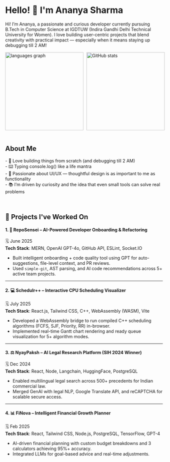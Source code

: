 <h1 align="left">Hello! 👋 I'm Ananya Sharma</h1>

<p align="left">
Hi! I’m Ananya, a passionate and curious developer currently pursuing B.Tech in Computer Science at IGDTUW (Indira Gandhi Delhi Technical University for Women). I love building user-centric projects that blend creativity with practical impact — especially when it means staying up debugging till 2 AM!
</p>

<div style="display: flex; align-items: flex-start; gap: 10px;">
  <img src="https://github-readme-stats.vercel.app/api/top-langs?username=ananya-sh30&locale=en&hide_title=false&layout=compact&card_width=320&langs_count=6&theme=dracula&hide_border=false&order=2" height="250" alt="languages graph" />
  <img src="https://github-readme-stats.vercel.app/api?username=ananya-sh30&show_icons=true&theme=dracula&hide_border=false&locale=en&hide_rank=true" height="250" alt="GitHub stats" />
</div>

<br/>

## About Me

<p align="left">- 🧠 Love building things from scratch (and debugging till 2 AM)<br>- ⌨️ Typing console.log() like a life mantra<br>- 🎨 Passionate about UI/UX — thoughtful design is as important to me as functionality<br>- 📚 I’m driven by curiosity and the idea that even small tools can solve real problems</p>


<br/>

## 📁 Projects I've Worked On


#### 1. 🧠 RepoSensei – AI-Powered Developer Onboarding & Refactoring

🗓️ June 2025  
**Tech Stack**: MERN, OpenAI GPT-4o, GitHub API, ESLint, Socket.IO  

- Built intelligent onboarding + code quality tool using GPT for auto-suggestions, file-level context, and PR reviews.
- Used `simple-git`, AST parsing, and AI code recommendations across 5+ active team projects.

---

#### 2. 💻 Schedulr++ – Interactive CPU Scheduling Visualizer

🗓️ July 2025  
**Tech Stack**: React.js, Tailwind CSS, C++, WebAssembly (WASM), Vite  

- Developed a WebAssembly bridge to run compiled C++ scheduling algorithms (FCFS, SJF, Priority, RR) in-browser.
- Implemented real-time Gantt chart rendering and ready queue visualization for 5+ algorithm modes.


---

#### 3. ⚖️ NyayPaksh – AI Legal Research Platform (SIH 2024 Winner)

🗓️ Dec 2024  
**Tech Stack**: React, Node, Langchain, HuggingFace, PostgreSQL  

- Enabled multilingual legal search across 500+ precedents for Indian commercial law.
- Merged GenAI with legal NLP, Google Translate API, and reCAPTCHA for scalable secure access.
  
---

#### 4. 📊 FiNova – Intelligent Financial Growth Planner

🗓️ Feb 2025  
**Tech Stack**: React, Tailwind CSS, Node.js, PostgreSQL, TensorFlow, GPT-4  

- AI-driven financial planning with custom budget breakdowns and 3 calculators achieving 95%+ accuracy.
- Integrated LLMs for goal-based advice and real-time adjustments.


<br/>


